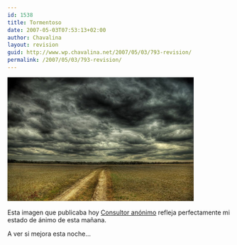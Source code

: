 ```yaml
---
id: 1538
title: Tormentoso
date: 2007-05-03T07:53:13+02:00
author: Chavalina
layout: revision
guid: http://www.wp.chavalina.net/2007/05/03/793-revision/
permalink: /2007/05/03/793-revision/
---
```

<p class="imgcentro">
  <img src="/imagenes/fotos/tormentoso.jpg" alt="Tormentoso" />
</p>

Esta imagen que publicaba hoy <a href="http://www.vidadeunconsultor.com/2007/05/dia-tormentoso/" target="_blank">Consultor an&oacute;nimo</a> refleja perfectamente mi estado de ánimo de esta ma&ntilde;ana.

A ver si mejora esta noche…